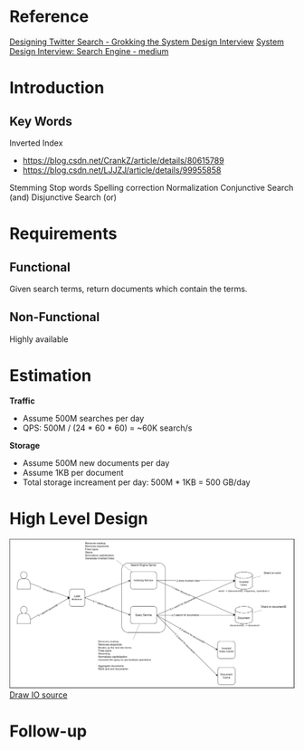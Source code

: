 # Reference
[Designing Twitter Search - Grokking the System Design Interview](https://www.educative.io/courses/grokking-the-system-design-interview/xV9mMjj74gE)
[System Design Interview: Search Engine - medium](https://medium.com/double-pointer/system-design-interview-search-engine-edb66b64fd5e)

# Introduction
## Key Words
Inverted Index
 - https://blog.csdn.net/CrankZ/article/details/80615789
 - https://blog.csdn.net/LJJZJ/article/details/99955858

Stemming
Stop words
Spelling correction
Normalization
Conjunctive Search (and)
Disjunctive Search (or)

# Requirements
## **Functional**
Given search terms, return documents which contain the terms.

## **Non-Functional**
Highly available

# Estimation
**Traffic**
* Assume 500M searches per day
* QPS: 500M / (24 * 60 * 60) = ~60K search/s

 **Storage**
* Assume 500M new documents per day
* Assume 1KB per document
* Total storage increament per day: 500M * 1KB = 500 GB/day


# High Level Design

![search engine](https://raw.githubusercontent.com/lambda826/My-Notebook/master/08%20System%20Design/02%20System%20Design%20Demos/resource/search%20engine.png)
[Draw IO source](https://app.diagrams.net/#G1nZpAJ1gY0EXcrLiRGmfU5tJI6XbDJo0V)





# Follow-up



<!--stackedit_data:
eyJoaXN0b3J5IjpbNTQ5NzEwNTMzLC0xMDk5MDIxNTA2LC05Nz
A2NDIwNzEsNDYzNjc4MDgzLDEyNDQyMjM2OTIsLTQ3NDM4MTA3
OCwtMTM5Njg3ODExOCw3MzA5OTgxMTZdfQ==
-->